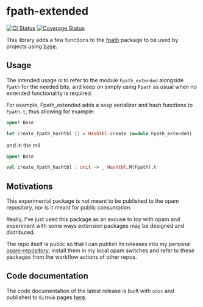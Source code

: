 # fpath-extended

[![CI Status](https://github.com/mbarbin/fpath-extended/workflows/ci/badge.svg)](https://github.com/mbarbin/fpath-extended/actions/workflows/ci.yml)
[![Coverage Status](https://coveralls.io/repos/github/mbarbin/fpath-extended/badge.svg?branch=main&service=github)](https://coveralls.io/github/mbarbin/fpath-extended?branch=main)

This library adds a few functions to the
[fpath](https://opam.ocaml.org/packages/fpath/) package to be used by projects
using [base](https://opam.ocaml.org/packages/base/).

## Usage

The intended usage is to refer to the module `Fpath_extended` alongside `Fpath`
for the needed bits, and keep on simply using `Fpath` as usual when no extended
functionality is required.

For example, Fpath_extended adds a sexp serializer and hash functions to
`Fpath.t`, thus allowing for example:

```ocaml file=example.ml
open! Base

let create_fpath_hashtbl () = Hashtbl.create (module Fpath_extended)
```

and in the mli

```ocaml file=example.mli
open! Base

val create_fpath_hashtbl : unit -> _ Hashtbl.M(Fpath).t
```

## Motivations

This experimental package is not meant to be published to the opam repository,
nor is it meant for public consumption.

Really, I've just used this package as an excuse to toy with opam and experiment
with some ways extension packages may be designed and distributed.

The repo itself is public so that I can publish its releases into my personal
[opam-repository](https://github.com/mbarbin/opam-repository), install them in
my local opam switches and refer to these packages from the workflow actions of
other repos.

## Code documentation

The code documentation of the latest release is built with `odoc` and published
to `GitHub` pages [here](https://mbarbin.github.io/fpath-extended).

